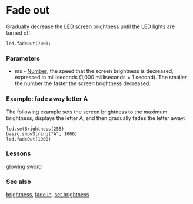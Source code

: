 # Fade out

Gradually decrease the [LED screen](/device/screen) brightness until the LED lights are turned off.

```sig
led.fadeOut(700);
```

### Parameters

* ms - [Number](/reference/types/number); the speed that the screen brightness is decreased, expressed in milliseconds (1,000 milliseconds = 1 second). The smaller the number the faster the screen brightness decreased.

### Example: fade away letter A

The following example sets the screen brightness to the maximum brightness, displays the letter A, and then gradually fades the letter away:

```blocks
led.setBrightness(255)
basic.showString("A", 1000)
led.fadeOut(1000)
```

### Lessons

[glowing sword](/lessons/glowing-sword)

### See also

[brightness](/reference/led/brightness), [fade in](/reference/led/fade-in), [set brightness](/reference/led/set-brightness)

